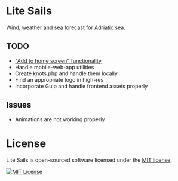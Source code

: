 # Lite Sails

Wind, weather and sea forecast for Adriatic sea.

## TODO

- ["Add to home screen" functionality](https://codelabs.developers.google.com/codelabs/add-to-home-screen/index.html#0)
- Handle mobile-web-app utilities
- Create knots.php and handle them locally
- Find an appropriate logo in high-res
- Incorporate Gulp and handle frontend assets properly

## Issues

- Animations are not working properly

# License

Lite Sails is open-sourced software licensed under the [MIT license](https://opensource.org/licenses/MIT).

[![MIT License](https://img.shields.io/github/license/BlazOrazem/litesails?label=License&color=blue&style=flat-square&cacheSeconds=600)](https://github.com/BlazOrazem/litesails/blob/master/LICENSE)
